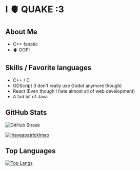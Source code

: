 # I 🫀 QUAKE :3

## About Me

- C++ fanatic
- 🫀 OOP!

## Skills / Favorite languages

- C++ / C
- GDScript (I don't really use Godot anymore though)
- React (Even though I hate almost all of web development)
- A tad bit of Java

## GitHub Stats

![GitHub Streak](https://github-readme-streak-stats.herokuapp.com/?user=ihaveapatricklmao&theme=radical)

<p align="left"> <a href="https://github.com/ryo-ma/github-profile-trophy"><img src="https://github-profile-trophy.vercel.app/?username=ihaveapatricklmao&cache=false" alt="ihaveapatricklmao" /></a> </p>

## Top Languages

[![Top Langs](https://github-readme-stats.vercel.app/api/top-langs/?username=ihaveapatricklmao&layout=compact)](https://github.com/anuraghazra/github-readme-stats)
